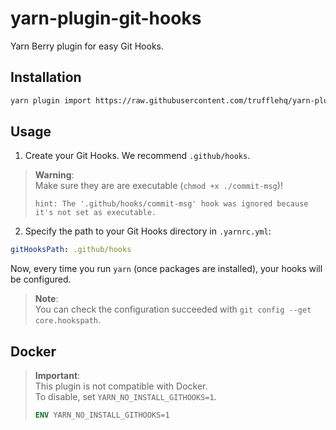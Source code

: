 # yarn-plugin-git-hooks

Yarn Berry plugin for easy Git Hooks.

## Installation

```sh
yarn plugin import https://raw.githubusercontent.com/trufflehq/yarn-plugin-git-hooks/main/bundles/%40yarnpkg/plugin-git-hooks.js
```

## Usage

1. Create your Git Hooks. We recommend `.github/hooks`.

> **Warning**:  
> Make sure they are are executable (`chmod +x ./commit-msg`)!
>
> ```ansi
> hint: The '.github/hooks/commit-msg' hook was ignored because it's not set as executable.
> ```

2. Specify the path to your Git Hooks directory in `.yarnrc.yml`:

```yaml
gitHooksPath: .github/hooks
```

Now, every time you run `yarn` (once packages are installed), your hooks will be configured.

> **Note**:  
> You can check the configuration succeeded with `git config --get core.hookspath`.

## Docker

> **Important**:  
> This plugin is not compatible with Docker.  
> To disable, set `YARN_NO_INSTALL_GITHOOKS=1`.  
>
> ```dockerfile
> ENV YARN_NO_INSTALL_GITHOOKS=1
> ```

